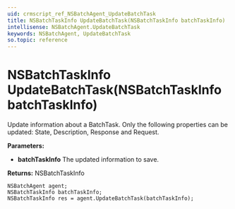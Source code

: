 ```yaml
---
uid: crmscript_ref_NSBatchAgent_UpdateBatchTask
title: NSBatchTaskInfo UpdateBatchTask(NSBatchTaskInfo batchTaskInfo)
intellisense: NSBatchAgent.UpdateBatchTask
keywords: NSBatchAgent, UpdateBatchTask
so.topic: reference
---
```


# NSBatchTaskInfo UpdateBatchTask(NSBatchTaskInfo batchTaskInfo)

Update information about a BatchTask. Only the following properties can be updated: State, Description, Response and Request.

**Parameters:**
 - **batchTaskInfo** The updated information to save.

**Returns:** NSBatchTaskInfo

```crmscript
NSBatchAgent agent;
NSBatchTaskInfo batchTaskInfo;
NSBatchTaskInfo res = agent.UpdateBatchTask(batchTaskInfo);
```

